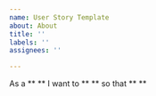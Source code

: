 ```yaml
---
name: User Story Template
about: About
title: ''
labels: ''
assignees: ''

---
```


As a ** ** I want to  ** ** so that ** **
